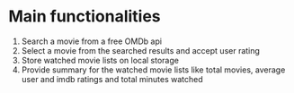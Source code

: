 # Main functionalities

1. Search a movie from a free OMDb api
2. Select a movie from the searched results and accept user rating
3. Store watched movie lists on local storage
4. Provide summary for the watched movie lists like total movies, average user and imdb ratings and total minutes watched
